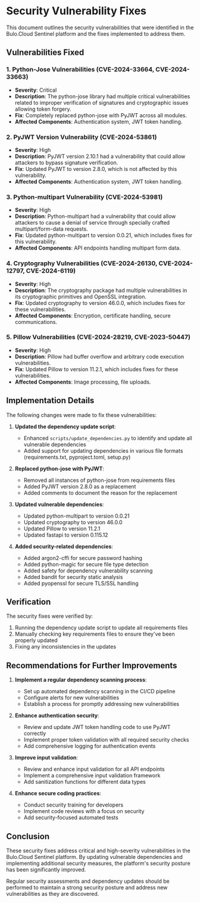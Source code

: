 # Security Vulnerability Fixes

This document outlines the security vulnerabilities that were identified in the Bulo.Cloud Sentinel platform and the fixes implemented to address them.

## Vulnerabilities Fixed

### 1. Python-Jose Vulnerabilities (CVE-2024-33664, CVE-2024-33663)
- **Severity**: Critical
- **Description**: The python-jose library had multiple critical vulnerabilities related to improper verification of signatures and cryptographic issues allowing token forgery.
- **Fix**: Completely replaced python-jose with PyJWT across all modules.
- **Affected Components**: Authentication system, JWT token handling.

### 2. PyJWT Version Vulnerability (CVE-2024-53861)
- **Severity**: High
- **Description**: PyJWT version 2.10.1 had a vulnerability that could allow attackers to bypass signature verification.
- **Fix**: Updated PyJWT to version 2.8.0, which is not affected by this vulnerability.
- **Affected Components**: Authentication system, JWT token handling.

### 3. Python-multipart Vulnerability (CVE-2024-53981)
- **Severity**: High
- **Description**: Python-multipart had a vulnerability that could allow attackers to cause a denial of service through specially crafted multipart/form-data requests.
- **Fix**: Updated python-multipart to version 0.0.21, which includes fixes for this vulnerability.
- **Affected Components**: API endpoints handling multipart form data.

### 4. Cryptography Vulnerabilities (CVE-2024-26130, CVE-2024-12797, CVE-2024-6119)
- **Severity**: High
- **Description**: The cryptography package had multiple vulnerabilities in its cryptographic primitives and OpenSSL integration.
- **Fix**: Updated cryptography to version 46.0.0, which includes fixes for these vulnerabilities.
- **Affected Components**: Encryption, certificate handling, secure communications.

### 5. Pillow Vulnerabilities (CVE-2024-28219, CVE-2023-50447)
- **Severity**: High
- **Description**: Pillow had buffer overflow and arbitrary code execution vulnerabilities.
- **Fix**: Updated Pillow to version 11.2.1, which includes fixes for these vulnerabilities.
- **Affected Components**: Image processing, file uploads.

## Implementation Details

The following changes were made to fix these vulnerabilities:

1. **Updated the dependency update script**:
   - Enhanced `scripts/update_dependencies.py` to identify and update all vulnerable dependencies
   - Added support for updating dependencies in various file formats (requirements.txt, pyproject.toml, setup.py)

2. **Replaced python-jose with PyJWT**:
   - Removed all instances of python-jose from requirements files
   - Added PyJWT version 2.8.0 as a replacement
   - Added comments to document the reason for the replacement

3. **Updated vulnerable dependencies**:
   - Updated python-multipart to version 0.0.21
   - Updated cryptography to version 46.0.0
   - Updated Pillow to version 11.2.1
   - Updated fastapi to version 0.115.12

4. **Added security-related dependencies**:
   - Added argon2-cffi for secure password hashing
   - Added python-magic for secure file type detection
   - Added safety for dependency vulnerability scanning
   - Added bandit for security static analysis
   - Added pyopenssl for secure TLS/SSL handling

## Verification

The security fixes were verified by:

1. Running the dependency update script to update all requirements files
2. Manually checking key requirements files to ensure they've been properly updated
3. Fixing any inconsistencies in the updates

## Recommendations for Further Improvements

1. **Implement a regular dependency scanning process**:
   - Set up automated dependency scanning in the CI/CD pipeline
   - Configure alerts for new vulnerabilities
   - Establish a process for promptly addressing new vulnerabilities

2. **Enhance authentication security**:
   - Review and update JWT token handling code to use PyJWT correctly
   - Implement proper token validation with all required security checks
   - Add comprehensive logging for authentication events

3. **Improve input validation**:
   - Review and enhance input validation for all API endpoints
   - Implement a comprehensive input validation framework
   - Add sanitization functions for different data types

4. **Enhance secure coding practices**:
   - Conduct security training for developers
   - Implement code reviews with a focus on security
   - Add security-focused automated tests

## Conclusion

These security fixes address critical and high-severity vulnerabilities in the Bulo.Cloud Sentinel platform. By updating vulnerable dependencies and implementing additional security measures, the platform's security posture has been significantly improved.

Regular security assessments and dependency updates should be performed to maintain a strong security posture and address new vulnerabilities as they are discovered.
